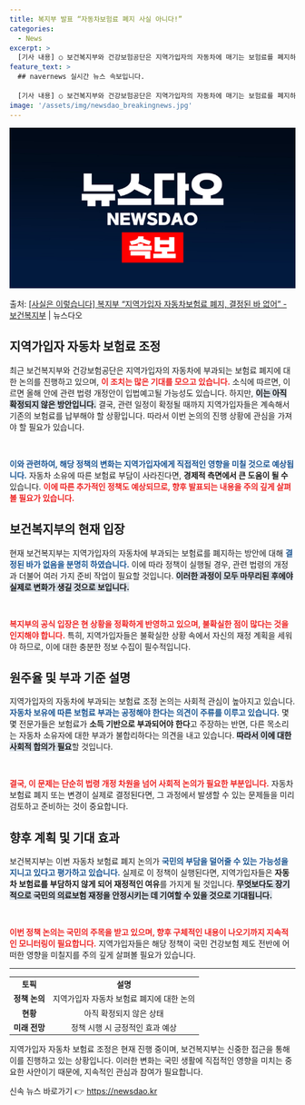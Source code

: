 ```yaml
---
title: 복지부 발표 “자동차보험료 폐지 사실 아니다!”
categories:
  - News
excerpt: >
  [기사 내용] ○ 보건복지부와 건강보험공단은 지역가입자의 자동차에 매기는 보험료를 폐지하는 쪽으로 가닥을 잡…
feature_text: >
  ## navernews 실시간 뉴스 속보입니다.

  [기사 내용] ○ 보건복지부와 건강보험공단은 지역가입자의 자동차에 매기는 보험료를 폐지하는 쪽으로 가닥을 잡…
image: '/assets/img/newsdao_breakingnews.jpg'
---
```


![뉴스다오 속보](/assets/img/newsdao_breakingnews.jpg)

<p>출처: <a href="https://newsdao.kr/2508" rel="dofollow">[사실은 이렇습니다] 복지부 “지역가입자 자동차보험료 폐지, 결정된 바 없어” - 보건복지부</a> | 뉴스다오</p>

<h2 data-ke-size="size26">지역가입자 자동차 보험료 조정</h2>

<p data-ke-size="size16">최근 보건복지부와 건강보험공단은 지역가입자의 자동차에 부과되는 보험료 폐지에 대한 논의를 진행하고 있으며, <b><span style="color: #ee2323;">이 조치는 많은 기대를 모으고 있습니다.</span></b> 소식에 따르면, 이르면 올해 안에 관련 법령 개정안이 입법예고될 가능성도 있습니다. 하지만, <b><span style="background-color: #21538527;">이는 아직 확정되지 않은 방안입니다.</span></b> 결국, 관련 일정이 확정될 때까지 지역가입자들은 계속해서 기존의 보험료를 납부해야 할 상황입니다. 따라서 이번 논의의 진행 상황에 관심을 가져야 할 필요가 있습니다.</p>

<p data-ke-size="size16">&nbsp;</p>

<b><span style="color: #1a5490;">이와 관련하여, 해당 정책의 변화는 지역가입자에게 직접적인 영향을 미칠 것으로 예상됩니다.</span></b> 자동차 소유에 따른 보험료 부담이 사라진다면, <b>경제적 측면에서 큰 도움이 될 수</b> 있습니다. <b><span style="color: #ee2323;">이에 따른 추가적인 정책도 예상되므로, 향후 발표되는 내용을 주의 깊게 살펴볼 필요가 있습니다.</span></b>

<h2 data-ke-size="size26">보건복지부의 현재 입장</h2>

<p data-ke-size="size16">현재 보건복지부는 지역가입자의 자동차에 부과되는 보험료를 폐지하는 방안에 대해 <b><span style="color: #1a5490;">결정된 바가 없음을 분명히 하였습니다.</span></b> 이에 따라 정책이 실행될 경우, 관련 법령의 개정과 더불어 여러 가지 준비 작업이 필요할 것입니다. <b><span style="background-color: #21538527;">이러한 과정이 모두 마무리된 후에야 실제로 변화가 생길 것으로 보입니다.</span></b></p>

<p data-ke-size="size16">&nbsp;</p>

<b><span style="color: #ee2323;">복지부의 공식 입장은 현 상황을 정확하게 반영하고 있으며, 불확실한 점이 많다는 것을 인지해야 합니다.</span></b> 특히, 지역가입자들은 불확실한 상황 속에서 자신의 재정 계획을 세워야 하므로, 이에 대한 충분한 정보 수집이 필수적입니다.

<h2 data-ke-size="size26">원주율 및 부과 기준 설명</h2>

<p data-ke-size="size16">지역가입자의 자동차에 부과되는 보험료 조정 논의는 사회적 관심이 높아지고 있습니다. <b><span style="color: #1a5490;">자동차 보유에 따른 보험료 부과는 공정해야 한다는 의견이 주류를 이루고 있습니다.</span></b> 몇몇 전문가들은 보험료가 <b>소득 기반으로 부과되어야 한다</b>고 주장하는 반면, 다른 목소리는 자동차 소유자에 대한 부과가 불합리하다는 의견을 내고 있습니다. <b><span style="background-color: #21538527;">따라서 이에 대한 사회적 합의가 필요</span></b>할 것입니다.</p>

<p data-ke-size="size16">&nbsp;</p>

<b><span style="color: #ee2323;">결국, 이 문제는 단순히 법령 개정 차원을 넘어 사회적 논의가 필요한 부분입니다.</span></b> 자동차 보험료 폐지 또는 변경이 실제로 결정된다면, 그 과정에서 발생할 수 있는 문제들을 미리 검토하고 준비하는 것이 중요합니다.

<h2 data-ke-size="size26">향후 계획 및 기대 효과</h2>

<p data-ke-size="size16">보건복지부는 이번 자동차 보험료 폐지 논의가 <b><span style="color: #1a5490;">국민의 부담을 덜어줄 수 있는 가능성을 지니고 있다고 평가하고 있습니다.</span></b> 실제로 이 정책이 실행된다면, 지역가입자들은 <b>자동차 보험료를 부담하지 않게 되어 재정적인 여유</b>를 가지게 될 것입니다. <b><span style="background-color: #21538527;">무엇보다도 장기적으로 국민의 의료보험 재정을 안정시키는 데 기여할 수 있을 것으로 기대됩니다.</span></b></p>

<p data-ke-size="size16">&nbsp;</p>

<b><span style="color: #ee2323;">이번 정책 논의는 국민의 주목을 받고 있으며, 향후 구체적인 내용이 나오기까지 지속적인 모니터링이 필요합니다.</span></b> 지역가입자들은 해당 정책이 국민 건강보험 제도 전반에 어떠한 영향을 미칠지를 주의 깊게 살펴볼 필요가 있습니다.

<hr />
<table style="width: 100%; border-collapse: collapse;">
<tr>
<td style="text-align: center; height: 17px;"><b>토픽</b></td>
<td style="text-align: center; height: 17px;"><b>설명</b></td>
</tr>
<tr>
<td style="text-align: center; height: 17px;"><b>정책 논의</b></td>
<td style="text-align: center; height: 17px;">지역가입자 자동차 보험료 폐지에 대한 논의</td>
</tr>
<tr>
<td style="text-align: center; height: 17px;"><b>현황</b></td>
<td style="text-align: center; height: 17px;">아직 확정되지 않은 상태</td>
</tr>
<tr>
<td style="text-align: center; height: 17px;"><b>미래 전망</b></td>
<td style="text-align: center; height: 17px;">정책 시행 시 긍정적인 효과 예상</td>
</tr>
</table>
<p data-ke-size="size16"></p>

지역가입자 자동차 보험료 조정은 현재 진행 중이며, 보건복지부는 신중한 접근을 통해 이를 진행하고 있는 상황입니다. 이러한 변화는 국민 생활에 직접적인 영향을 미치는 중요한 사안이기 때문에, 지속적인 관심과 참여가 필요합니다. 

신속 뉴스 바로가기 👉 <a href="https://newsdao.kr" rel="dofollow">https://newsdao.kr</a>


